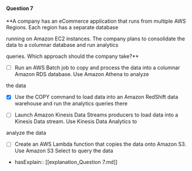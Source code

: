 #### Question  7

**A company has an eCommerce application that runs from multiple AWS Regions. Each region has a separate database

running on Amazon EC2 instances. The company plans to consolidate the data to a columnar database and run analytics

queries. Which approach should the company take?**

- [ ] Run an AWS Batch job to copy and process the data into a columnar Amazon RDS database. Use Amazon Athena to analyze

the data

- [x] Use the COPY command to load data into an Amazon RedShift data warehouse and run the analytics queries there

- [ ] Launch Amazon Kinesis Data Streams producers to load data into a Kinesis Data stream. Use Kinesis Data Analytics to

analyze the data

- [ ] Create an AWS Lambda function that copies the data onto Amazon S3. Use Amazon S3 Select to query the data

- hasExplain:: [[explanation_Question  7.md]]
